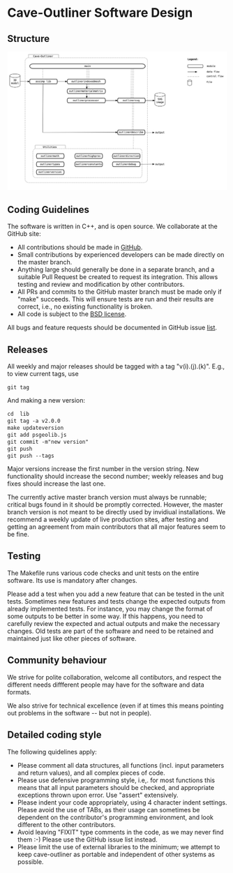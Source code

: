 
# Cave-Outliner Software Design

## Structure

![structure](https://raw.githubusercontent.com/jariarkko/cave-outliner/main/doc/Design-Structure-Small.jpg)

## Coding Guidelines

The software is written in C++, and is open source. We collaborate at the GitHub site:

* All contributions should be made in [GitHub](https://github.com/jariarkko/cave-outliner).
* Small contributions by experienced developers can be made directly on the master branch.
* Anything large should generally be done in a separate branch, and a suitable Pull  Request be created to request its integration. This allows testing and review and modification by other contributors.
* All PRs and commits to the GitHub master branch must be made only if "make" succeeds. This will ensure tests are run and their results are correct, i.e., no existing functionality is broken.
* All code is subject to the [BSD license](https://github.com/jariarkko/cave-outliner/blob/master/LICENSE.txt).

All bugs and feature requests should be documented in GitHub issue [list](https://github.com/jariarkko/cave-outliner/issues).

## Releases

All weekly and major releases should be tagged with a tag "v(i).(j).(k)". E.g., to view current tags, use

    git tag

And making a new version:

    cd  lib
    git tag -a v2.0.0
    make updateversion
    git add psgeolib.js
    git commit -m"new version"
    git push
    git push --tags

Major versions increase the first number in the version string. New functionality should increase the second number; weekly releases and bug fixes should increase the last one.

The currently active master branch version must always be runnable; critical bugs found in it should be promptly corrected. However, the master branch version is not meant to be directly used by invidiual installations. We recommend a weekly update of live production sites, after testing and getting an agreement from main contributors that all major features seem to be fine.

## Testing

The Makefile runs various code checks and unit tests on the entire software. Its use is mandatory after changes.

Please add a test when you add a new feature that can be tested in the unit tests. Sometimes new features and tests change the expected outputs from already implemented tests. For instance, you may change the format of some outputs to be better in some way. If this happens, you need to carefully review the expected and actual outputs and make the necessary changes. Old tests are part of the software and need to be retained and maintained just like other pieces of software.

## Community behaviour

We strive for polite collaboration, welcome all contibutors, and respect the different needs diffferent people may have for the software and data formats.

We also strive for technical excellence (even if at times this means pointing out problems in the software -- but not in people).

## Detailed coding style

The following quidelines apply:

* Please comment all data structures, all functions (incl. input parameters and return values), and all complex pieces of code.
* Please use defensive programming style, i.e,. for most functions this means that all input parameters should be checked, and appropriate exceptions thrown upon error. Use "assert" extensively.
* Please indent your code appropriately, using 4 character indent settings. Please avoid the use of TABs, as their usage can sometimes be dependent on the contributor's programming environment, and look different to the other contributors.
* Avoid leaving "FIXIT" type comments in the code, as we may never find them :-) Please use the GitHub issue list instead.
* Please limit the use of external libraries to the minimum; we attempt to keep cave-outliner as portable and independent of other systems as possible.

